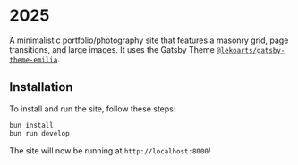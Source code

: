 # 2025

A minimalistic portfolio/photography site that features a masonry grid, page transitions, and large images. It uses the Gatsby Theme [`@lekoarts/gatsby-theme-emilia`](https://github.com/LekoArts/gatsby-themes/tree/main/themes/gatsby-theme-emilia).

## Installation

To install and run the site, follow these steps:

```bash
bun install
bun run develop
```

The site will now be running at `http://localhost:8000`!
